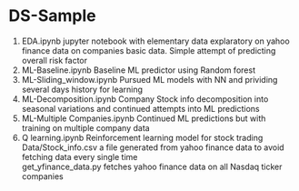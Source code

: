 # DS-Sample
1. EDA.ipynb jupyter notebook with elementary data explaratory on yahoo finance data on companies basic data. Simple attempt of predicting overall risk factor 
2. ML-Baseline.ipynb Baseline ML predictor using Random forest   
3. ML-Sliding_window.ipynb Pursued ML models with NN and prividing several days history for learning  
4. ML-Decomposition.ipynb Company Stock info decomposition into seasonal variations and continued attempts into ML predictions
5. ML-Multiple Companies.ipynb Continued ML predictions but with training on multiple company data
6. Q learning.ipynb Reinforcement learning model for stock trading
Data/Stock_info.csv a file generated from yahoo finance data to avoid fetching data every single time  
get_yfinance_data.py fetches yahoo finance data on all Nasdaq ticker companies  

